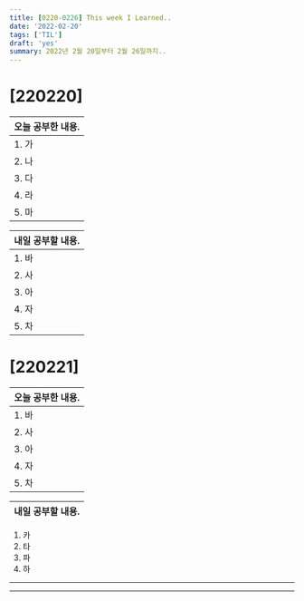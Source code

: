 ```yaml
---
title: [0220-0226] This week I Learned..
date: '2022-02-20'
tags: ['TIL']
draft: 'yes'
summary: 2022년 2월 20일부터 2월 26일까지..
---
```


# [220220]

| **오늘 공부한 내용.** |
| :-------------------- |
| 1. 가                 |
| 2. 나                 |
| 3. 다                 |
| 4. 라                 |
| 5. 마                 |

| **내일 공부할 내용.** |
| :-------------------- |
| 1. 바                 |
| 2. 사                 |
| 3. 아                 |
| 4. 자                 |
| 5. 차                 |

# [220221]

| **오늘 공부한 내용.** |
| :-------------------- |
| 1. 바                 |
| 2. 사                 |
| 3. 아                 |
| 4. 자                 |
| 5. 차                 |

| **내일 공부할 내용.** |
| :-------------------- |

1. 카
2. 타
3. 파
4. 하

---

---
